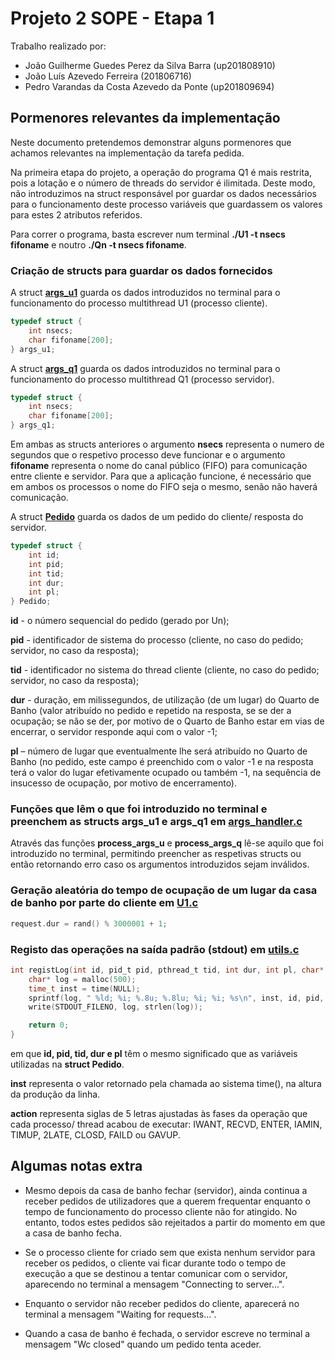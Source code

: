 # Projeto 2 SOPE - Etapa 1

Trabalho realizado por:

* João Guilherme Guedes Perez da Silva Barra (up201808910)
* João Luís Azevedo Ferreira (201806716)
* Pedro Varandas da Costa Azevedo da Ponte (up201809694)

## Pormenores relevantes da implementação

Neste documento pretendemos demonstrar alguns pormenores que achamos relevantes na implementação da tarefa pedida.

Na primeira etapa do projeto, a operação do programa Q1 é mais restrita, pois a lotação e o número de threads do servidor é ilimitada. Deste modo, não introduzimos na struct responsável por guardar os dados necessários para o funcionamento deste processo variáveis que guardassem os valores para estes 2 atributos referidos.

Para correr o programa, basta escrever num terminal **./U1 -t nsecs fifoname** e noutro **./Qn -t nsecs fifoname**.

### Criação de structs para guardar os dados fornecidos

A struct **[args_u1](./args_handler.h)** guarda os dados introduzidos no terminal para o funcionamento do processo multithread U1 (processo cliente). 

```C
typedef struct {
    int nsecs;
    char fifoname[200];
} args_u1;
``` 

A struct **[args_q1](./args_handler.h)** guarda os dados introduzidos no terminal para o funcionamento do processo multithread Q1 (processo servidor).

```C
typedef struct {
    int nsecs;
    char fifoname[200];
} args_q1;
```

Em ambas as structs anteriores o argumento **nsecs** representa o numero de segundos que o respetivo processo deve funcionar e o argumento **fifoname** representa o nome do canal público (FIFO) para comunicação entre cliente e servidor. Para que a aplicação funcione, é necessário que em ambos os processos o nome do FIFO seja o mesmo, senão não haverá comunicação.

A struct **[Pedido](./utils.h)** guarda os dados de um pedido do cliente/ resposta do servidor.

```C
typedef struct {
    int id;
    int pid;
    int tid;
    int dur;
    int pl;
} Pedido;
```

**id** - o número sequencial do pedido (gerado por Un);

**pid** - identificador de sistema do processo (cliente, no caso do pedido; servidor, no caso da resposta);

**tid** - identificador no sistema do thread cliente (cliente, no caso do pedido; servidor, no caso da resposta);

**dur** - duração, em milissegundos, de utilização (de um lugar) do Quarto de Banho (valor atribuído no pedido e repetido na resposta, se se der a ocupação; se não se der, por motivo de o Quarto de Banho estar em vias de encerrar, o servidor responde aqui com o valor -1;

**pl** – número de lugar que eventualmente lhe será atribuído no Quarto de Banho (no pedido, este campo é
preenchido com o valor -1 e na resposta terá o valor do lugar efetivamente ocupado ou também -1, na sequência de insucesso de ocupação, por motivo de encerramento).

### Funções que lêm o que foi introduzido no terminal e preenchem as structs args_u1 e args_q1 em [args_handler.c](./args_handler.c)

Através das funções **process_args_u** e **process_args_q** lê-se aquilo que foi introduzido no terminal, permitindo preencher as respetivas structs ou então retornando erro caso os argumentos introduzidos sejam inválidos.

### Geração aleatória do tempo de ocupação de um lugar da casa de banho por parte do cliente em [U1.c](./U1.c)

```C
request.dur = rand() % 3000001 + 1;
```

### Registo das operações na saída padrão (stdout) em [utils.c](./utils.c)

```C
int registLog(int id, pid_t pid, pthread_t tid, int dur, int pl, char* action){#
    char* log = malloc(500);
    time_t inst = time(NULL);
    sprintf(log, " %ld; %i; %.8u; %.8lu; %i; %i; %s\n", inst, id, pid, tid, dur, pl, action);
    write(STDOUT_FILENO, log, strlen(log));

    return 0;
}
```

em que **id, pid, tid, dur e pl** têm o mesmo significado que as variáveis utilizadas na **struct Pedido**. 

**inst** representa o valor retornado pela chamada ao sistema time(), na altura da produção da linha.

**action** representa siglas de 5 letras ajustadas às fases da operação que cada processo/ thread acabou de executar: IWANT, RECVD, ENTER, IAMIN, TIMUP, 2LATE, CLOSD, FAILD ou GAVUP.

## Algumas notas extra

* Mesmo depois da casa de banho fechar (servidor), ainda continua a receber pedidos de utilizadores que a querem frequentar enquanto o tempo de funcionamento do processo cliente não for atingido. No entanto, todos estes pedidos são rejeitados a partir do momento em que a casa de banho fecha.

* Se o processo cliente for criado sem que exista nenhum servidor para receber os pedidos, o cliente vai ficar durante todo o tempo de execução a que se destinou a tentar comunicar com o servidor, aparecendo no terminal a mensagem "Connecting to server...".

* Enquanto o servidor não receber pedidos do cliente, aparecerá no terminal a mensagem "Waiting for requests...". 

* Quando a casa de banho é fechada, o servidor escreve no terminal a mensagem "Wc closed" quando um pedido tenta aceder.